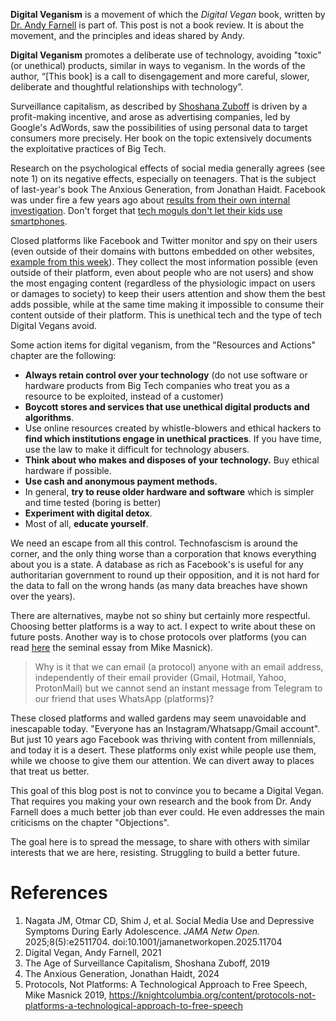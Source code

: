 **Digital Veganism** is a movement of which the *Digital Vegan* book, written by [Dr. Andy Farnell](https://digitalvegan.net/) is part of.
This post is not a book review. It is about the movement, and the principles and ideas shared by Andy.

**Digital Veganism** promotes a deliberate use of technology, avoiding "toxic" (or unethical) products, similar in ways to veganism. In the words of the author, “[This book] is a call to disengagement and more careful, slower, deliberate and thoughtful relationships with technology”.

Surveillance capitalism, as described by [Shoshana Zuboff](https://en.wikipedia.org/wiki/Shoshana_Zuboff) is driven by a profit-making incentive, and arose as advertising companies, led by Google's AdWords, saw the possibilities of using personal data to target consumers more precisely. Her book on the topic extensively documents the exploitative practices of Big Tech.

Research on the psychological effects of social media generally agrees (see note 1) on its negative effects, especially on teenagers. That is the subject of last-year's book 
The Anxious Generation, from Jonathan Haidt. Facebook was under fire a few years ago about [results from their own internal investigation](https://www.bbc.com/news/technology-58570353). Don't forget that [tech moguls don't let their kids use smartphones](https://www.nytimes.com/2018/10/26/style/silicon-valley-nannies.html). 

Closed platforms like Facebook and Twitter monitor and spy on their users (even outside of their domains with buttons embedded on other websites, [example from this week](https://arstechnica.com/security/2025/06/meta-and-yandex-are-de-anonymizing-android-users-web-browsing-identifiers/])). They collect the most information possible (even outside of their platform, even about people who are not users) and show the most engaging content (regardless of the physiologic impact on users or damages to society) to keep their users attention and show them the best adds possible, while at the same time making it impossible to consume their content outside of their platform. This is unethical tech and the type of tech Digital Vegans avoid.

Some action items for digital veganism, from the "Resources and Actions" chapter are the following:
* **Always retain control over your technology** (do not use software or hardware products from Big Tech companies who treat you as a resource to be exploited, instead of a customer)
* **Boycott stores and services that use unethical digital products and algorithms**.
* Use online resources created by whistle-blowers and ethical hackers to **find which institutions engage in unethical practices**. If you have time, use the law to make it difficult for technology abusers.
* **Think about who makes and disposes of your technology.** Buy ethical hardware if possible.
* **Use cash and anonymous payment methods.**
* In general, **try to reuse older hardware and software** which is simpler and time tested (boring is better)
* **Experiment with digital detox**.
* Most of all, **educate yourself**.

 We need an escape from all this control. Technofascism is around the corner, and the only thing worse than a corporation that knows everything about you is a state. A database as rich as Facebook's is useful for any authoritarian government to round up their opposition, and it is not hard for the data to fall on the wrong hands (as many data breaches have shown over the years).

There are alternatives, maybe not so shiny but certainly more respectful. Choosing better platforms is a way to act. I expect to write about these on future posts. Another way is to chose protocols over platforms (you can read [here](https://knightcolumbia.org/content/protocols-not-platforms-a-technological-approach-to-free-speech) the seminal essay from Mike Masnick). 
> Why is it that we can email (a protocol) anyone with an email address, independently of their email provider (Gmail, Hotmail, Yahoo, ProtonMail) but we cannot send an instant message from Telegram to our friend that uses WhatsApp (platforms)?

These closed platforms and walled gardens may seem unavoidable and inescapable today. "Everyone has an Instagram/Whatsapp/Gmail account". But just 10 years ago Facebook was thriving with content from millennials, and today it is a desert. These platforms only exist while people use them, while we choose to give them our attention. We can divert away to places that treat us better. 

This goal of this blog post is not to convince you to became a Digital Vegan. That requires you making your own research and the book from Dr. Andy Farnell does a much better job than ever could. He even addresses the main criticisms on the chapter "Objections".

The goal here is to spread the message, to share with others with similar interests that we are here, resisting. Struggling to build a better future.

# References
1. Nagata JM, Otmar CD, Shim J, et al. Social Media Use and Depressive Symptoms During Early Adolescence. _JAMA Netw Open._ 2025;8(5):e2511704. doi:10.1001/jamanetworkopen.2025.11704
2. Digital Vegan, Andy Farnell, 2021
3. The Age of Surveillance Capitalism, Shoshana Zuboff, 2019
4. The Anxious Generation, Jonathan Haidt, 2024
5. Protocols, Not Platforms: A Technological Approach to Free Speech, Mike Masnick 2019, https://knightcolumbia.org/content/protocols-not-platforms-a-technological-approach-to-free-speech